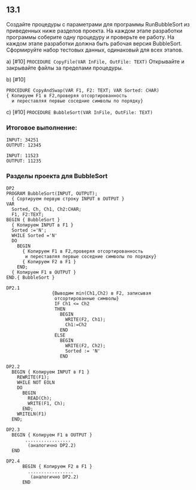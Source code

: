 ## 13.1 
Создайте процедуры с параметрами для программы RunBubbleSort из приведенных ниже разделов проекта. На каждом этапе разработки программы соберите одну процедуру и проверьте ее работу. На каждом этапе разработки должна быть рабочая версия BubbleSort. Сформируйте набор тестовых данных, одинаковый для всех этапов.

a) [#10]
```PROCEDURE CopyFile(VAR InFile, OutFile: TEXT)```
Открывайте и закрывайте файлы за пределами процедуры.

b) [#10]
```
PROCEDURE CopyAndSwap(VAR F1, F2: TEXT; VAR Sorted: CHAR)
{ Копируем F1 в F2,проверяя отсортированность
  и переставляя первые соседние символы по порядку}
```

c) [#10]
```PROCEDURE BubbleSort(VAR InFile, OutFile: TEXT)```

### Итоговое выполнение:
```
INPUT: 34251
OUTPUT: 12345
```
```
INPUT: 11523
OUTPUT: 11235
```
### Разделы проекта для BubbleSort
```
DP2
PROGRAM BubbleSort(INPUT, OUTPUT);
  { Сортируем первую строку INPUT в OUTPUT }
VAR
  Sorted, Ch, Ch1, Ch2:CHAR;
  F1, F2:TEXT;
BEGIN { BubbleSort }
  { Копируем INPUT в F1 }
  Sorted :='N';
  WHILE Sorted ='N'
  DO
    BEGIN
      { Копируем F1 в F2,проверяя отсортированность
       и переставляя первые соседние символы по порядку}
      { Копируем F2 в F1 }
    END;
  { Копируем F1 в OUTPUT }
END.{ BubbleSort }
```
```
DP2.1
                 {Выводим min(Ch1,Ch2) в F2, записывая
                  отсортированные символы}
                  IF Ch1 <= Ch2
                  THEN
                    BEGIN
                      WRITE(F2, Ch1);
                      Ch1:=Ch2
                    END
                  ELSE
                    BEGIN
                      WRITE(F2, Ch2);
                      Sorted := 'N'
                    END
```
```
DP2.2
  BEGIN { Копируем INPUT в F1 }
    REWRITE(F1);
    WHILE NOT EOLN
    DO
      BEGIN
        READ(Ch);
        WRITE(F1, Ch);
      END;
    WRITELN(F1)
  END;
```
```
DP2.3
  BEGIN { Копируем F1 в OUTPUT }
       .................
        (аналогично DP2.2)
  END
```
```
DP2.4
      BEGIN { Копируем F2 в F1 }
        .................
         (аналогично DP2.2)
      END
```
